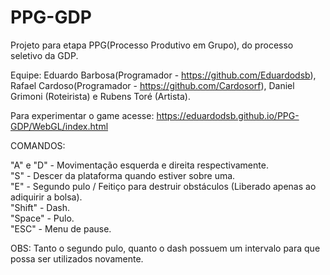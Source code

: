# PPG-GDP
Projeto para etapa PPG(Processo Produtivo em Grupo), do processo seletivo da GDP.


Equipe: Eduardo Barbosa(Programador - https://github.com/Eduardodsb), Rafael Cardoso(Programador - https://github.com/Cardosorf), Daniel Grimoni (Roteirista) e Rubens Toré (Artista).

Para experimentar o game acesse: https://eduardodsb.github.io/PPG-GDP/WebGL/index.html

COMANDOS:

"A" e "D" - Movimentação esquerda e direita respectivamente. <br>
"S" - Descer da plataforma quando estiver sobre uma.<br>
"E" - Segundo pulo / Feitiço para destruir obstáculos (Liberado apenas ao adiquirir a bolsa).<br>
"Shift" - Dash.<br>
"Space" - Pulo.<br>
"ESC" - Menu de pause.<br>

OBS: Tanto o segundo pulo, quanto o dash possuem um intervalo para que possa ser utilizados novamente. <br>
